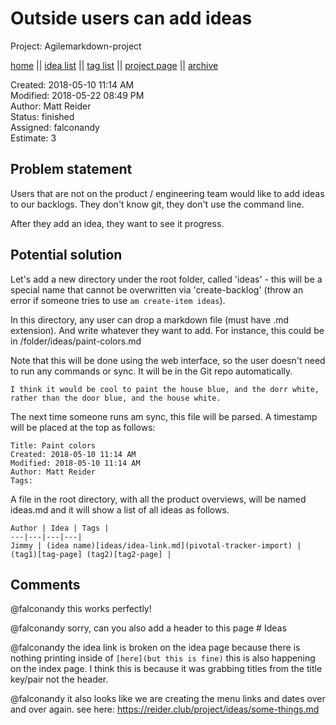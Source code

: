 # Outside users can add ideas

Project: Agilemarkdown-project

[home](../index.md) || [idea list](../ideas.md) || [tag list](../tags.md) || [project page](../agilemarkdown-project.md) || [archive](archive.md)

Created: 2018-05-10 11:14 AM  
Modified: 2018-05-22 08:49 PM  
Author: Matt Reider  
Status: finished  
Assigned: falconandy  
Estimate: 3  

## Problem statement

Users that are not on the product / engineering team would like to add ideas to our backlogs. They don't know git, they don't use the command line.

After they add an idea, they want to see it progress.

## Potential solution

Let's add a new directory under the root folder, called 'ideas' - this will be a special name that cannot be overwritten via 'create-backlog' (throw an error if someone tries to use `am create-item ideas`).

In this directory, any user can drop a markdown file (must have .md extension). And write whatever they want to add. For instance, this could be in /folder/ideas/paint-colors.md

Note that this will be done using the web interface, so the user doesn't need to run any commands or sync. It will be in the Git repo automatically.

```
I think it would be cool to paint the house blue, and the dorr white, rather than the door blue, and the house white.
```

The next time someone runs am sync, this file will be parsed. A timestamp will be placed at the top as follows:

```
Title: Paint colors  
Created: 2018-05-10 11:14 AM  
Modified: 2018-05-10 11:14 AM
Author: Matt Reider
Tags:
```

A file in the root directory, with all the product overviews, will be named ideas.md and it will show a list of all ideas as follows.

```
Author | Idea | Tags |
---|---|---|---|
Jimmy | (idea name)[ideas/idea-link.md](pivotal-tracker-import) | (tag1)[tag-page] (tag2)[tag2-page] |

```

## Comments

  @falconandy this works perfectly!

  @falconandy sorry, can you also add a header to this page # Ideas

 @falconandy the idea link is broken on the idea page because there is nothing printing inside of ``[here](but this is fine)`` this is also happening on the index page. I think this is because it was grabbing titles from the title key/pair not the header.

 @falconandy it also looks like we are creating the menu links and dates over and over again. see here: https://reider.club/project/ideas/some-things.md
